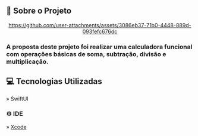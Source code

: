 ## :book: Sobre o Projeto

<div align="center" inline >



https://github.com/user-attachments/assets/3086eb37-71b0-4448-889d-093fefc676dc




</div>



<h3>
A proposta deste projeto foi realizar uma calculadora funcional com operações básicas de soma, subtração, divisão e multiplicação. 
</h3>


## :computer: Tecnologias Utilizadas  
<p>
» SwiftUI <br>
<p>

### ⚙ IDE
  
<p>
  
 » [Xcode](https://developer.apple.com/xcode/)
  
<p><br>
 
